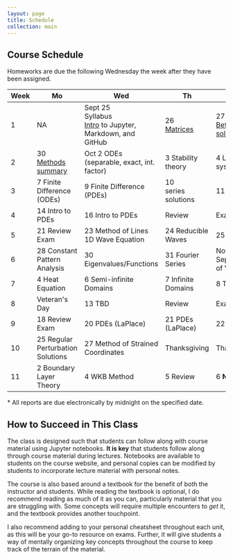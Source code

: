 ```yaml
---
layout: page
title: Schedule
collection: main
---
```


## Course Schedule

Homeworks are due the following Wednesday the week after they have been assigned.

| Week | Mo     | Wed    | Th     | Fr     | Homework | Reading |
| ---- | ------------- | ------------- | ------------- | ------------- | ------------ | ------ |
| 1    | NA            | Sept 25 <br> Syllabus <br> [Intro](https://raw.githubusercontent.com/uw-cheme512/uw-cheme512.github.io/master/notebooks/L1_Introduction.ipynb) to Jupyter, <br> Markdown, and GitHub      | 26 <br> [Matrices](https://raw.githubusercontent.com/uw-cheme512/uw-cheme512.github.io/master/notebooks/L3_matrices.ipynb) | 27 <br> [Before you solve](https://raw.githubusercontent.com/uw-cheme512/uw-cheme512.github.io/master/notebooks/L2_before_you_try_to_solve.ipynb) | [HW 1](https://github.com/uw-cheme512/hw1) | M 1 |
| 2    | 30 <br> [Methods summary](https://raw.githubusercontent.com/uw-cheme512/uw-cheme512.github.io/master/notebooks/L4_methods_summary.ipynb) | Oct 2 ODEs <br> (separable, exact, int. factor) | 3 Stability theory  | 4 Linear systems | [HW 2](https://classroom.github.com/a/2zN7SfGf) | M 2-3 |
| 3    | 7 Finite Difference <br> (ODEs) | 9 Finite Difference <br> (PDEs) | 10 <br> series solutions | 11 TBD | HW 3 | Sod <br> M 4 |
| 4    | 14 Intro to PDEs | 16 Intro to PDEs | Review      | Exam 1       | HW 4 | M 5 |
| 5    | 21 Review Exam | 23 Method of Lines <br> 1D Wave Equation | 24 Reducible Waves | 25 Shocks | HW 5 | M 6 |
| 6    | 28 Constant Pattern Analysis | 30 Eigenvalues/Functions | 31 Fourier Series | Nov 1 Separation of Variables | HW 6 | M 7 |
| 7    | 4 Heat Equation | 6 Semi-infinite Domains | 7 Infinite Domains | 8 TBD      | NA | M 7 |
| 8    | Veteran's Day       | 13 TBD      | Review       | Exam 2       | HW 8 | NA |
| 9    | 18 Review Exam | 20 PDEs (LaPlace) | 21 PDEs (LaPlace) | 22 TBD      | NA  | M 8 |
| 10   | 25 Regular Perturbation Solutions | 27 Method of Strained Coordinates | Thanksgiving | Thanksgiving | HW 9 | M 9 |
| 11   | 2 Boundary Layer Theory | 4 WKB Method | 5 Review | 6 **No Class** | NA | M 9 |

\* All reports are due electronically by midnight on the specified date.

## How to Succeed in This Class

The class is designed such that students can follow along with course material using Jupyter notebooks. **It is key** that students follow along through course material during lectures. Notebooks are available to students on the course website, and personal copies can be modified by students to incorporate lecture material with personal notes.

The course is also based around a textbook for the benefit of both the instructor and students. While reading the textbook is optional, I do recommend reading as much of it as you can, particularly material that you are struggling with. Some concepts will require multiple encounters to *get* it, and the textbook provides another touchpoint.

I also recommend adding to your personal cheatsheet throughout each unit, as this will be your go-to resource on exams. Further, it will give students a way of mentally organizing key concepts throughout the course to keep track of the terrain of the material.
